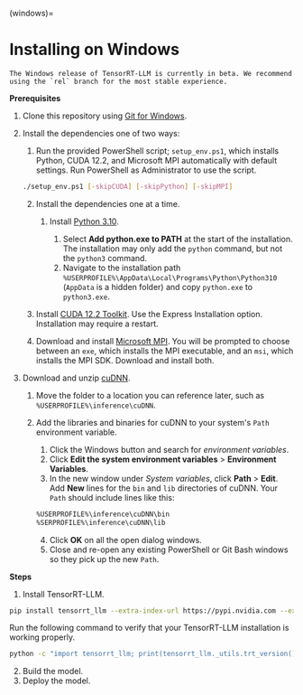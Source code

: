 (windows)=

# Installing on Windows

```{note}
The Windows release of TensorRT-LLM is currently in beta. We recommend using the `rel` branch for the most stable experience.
```

**Prerequisites**

1. Clone this repository using [Git for Windows](https://git-scm.com/download/win).

2. Install the dependencies one of two ways:

    1. Run the provided PowerShell script; `setup_env.ps1`, which installs Python, CUDA 12.2, and Microsoft MPI automatically with default settings. Run PowerShell as Administrator to use the script.

    ```bash
    ./setup_env.ps1 [-skipCUDA] [-skipPython] [-skipMPI]
    ```

    2. Install the dependencies one at a time.

        1. Install [Python 3.10](https://www.python.org/downloads/windows/).

            1. Select **Add python.exe to PATH** at the start of the installation. The installation may only add the `python` command, but not the `python3` command.
            2. Navigate to the installation path `%USERPROFILE%\AppData\Local\Programs\Python\Python310` (`AppData` is a hidden folder) and copy `python.exe` to `python3.exe`.

    3. Install [CUDA 12.2 Toolkit](https://developer.nvidia.com/cuda-12-2-2-download-archive?target_os=Windows&target_arch=x86_64). Use the Express Installation option. Installation may require a restart.

    4. Download and install [Microsoft MPI](https://www.microsoft.com/en-us/download/details.aspx?id=57467). You will be prompted to choose between an `exe`, which installs the MPI executable, and an `msi`, which installs the MPI SDK. Download and install both.

3. Download and unzip [cuDNN](https://developer.nvidia.com/cudnn).

    1. Move the folder to a location you can reference later, such as `%USERPROFILE%\inference\cuDNN`.
    2. Add the libraries and binaries for cuDNN to your system's `Path` environment variable.

        1. Click the Windows button and search for *environment variables*.
        2. Click **Edit the system environment variables** > **Environment Variables**.
        3. In the new window under *System variables*, click **Path** > **Edit**. Add **New** lines for the `bin` and `lib` directories of cuDNN. Your `Path` should include lines like this:

        ```bash
        %USERPROFILE%\inference\cuDNN\bin
        %SERPROFILE%\inference\cuDNN\lib
          ```

        4. Click **OK** on all the open dialog windows.
        5. Close and re-open any existing PowerShell or Git Bash windows so they pick up the new `Path`.


**Steps**

1. Install TensorRT-LLM.

  ```bash
  pip install tensorrt_llm --extra-index-url https://pypi.nvidia.com --extra-index-url https://download.pytorch.org/whl/cu121
  ```

  Run the following command to verify that your TensorRT-LLM installation is working properly.

  ```bash
  python -c "import tensorrt_llm; print(tensorrt_llm._utils.trt_version())"
  ```

2. Build the model.
3. Deploy the model.
